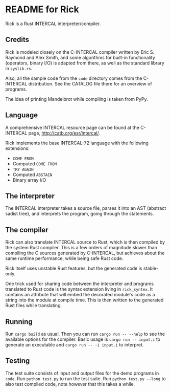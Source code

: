 # README for Rick

Rick is a Rust INTERCAL interpreter/compiler.

## Credits

Rick is modeled closely on the C-INTERCAL compiler written by Eric S. Raymond
and Alex Smith, and some algorithms for built-in functionality (operators,
binary I/O) is adapted from there, as well as the standard library in
`syslib.rs`.

Also, all the sample code from the `code` directory comes from the C-INTERCAL
distribution.  See the CATALOG file there for an overview of programs.

The idea of printing Mandelbrot while compiling is taken from PyPy.

## Language

A comprehensive INTERCAL resource page can be found at the C-INTERCAL page,
http://catb.org/esr/intercal/.

Rick implements the base INTERCAL-72 language with the following extensions:

* `COME FROM`
* Computed `COME FROM`
* `TRY AGAIN`
* Computed `ABSTAIN`
* Binary array I/O

## The interpreter

The INTERCAL interpreter takes a source file, parses it into an AST (abstract
sadist tree), and interprets the program, going through the statements.

## The compiler

Rick can also translate INTERCAL source to Rust, which is then compiled by the
system Rust compiler.  This is a few orders of magnitude slower than compiling
the C sources generated by C-INTERCAL, but achieves about the same runtime
performance, while being safe Rust code.

Rick itself uses unstable Rust features, but the generated code is stable-only.

One trick used for sharing code between the interpreter and programs translated
to Rust code is the syntax extension living in `rick_syntex`.  It contains an
attribute that will embed the decorated module's code as a string into the
module at compile time.  This is then written to the generated Rust files while
translating.

## Running

Run `cargo build` as usual.  Then you can run `cargo run -- --help` to see the
available options for the compiler.  Basic usage is `cargo run -- input.i` to
generate an executable and `cargo run -- -i input.i` to interpret.

## Testing

The test suite consists of input and output files for the demo programs in
`code`.  Run `python test.py` to run the test suite.  Run `python test.py
--long` to also test compiled code, note however that this takes a while.
